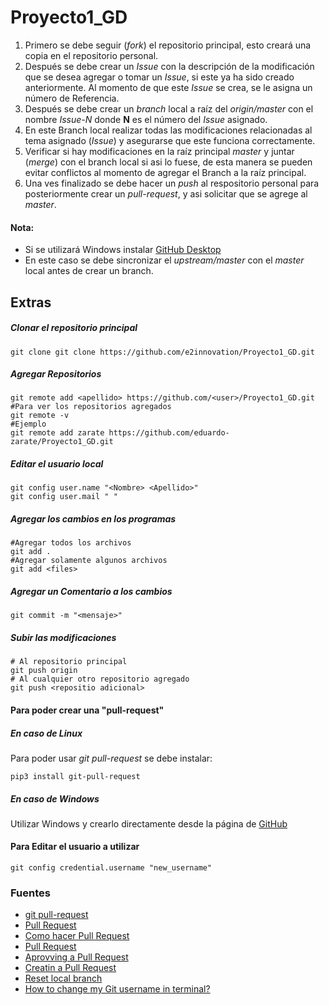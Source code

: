 # Proyecto1_GD

1. Primero se debe seguir (*fork*) el repositorio principal, esto creará una copia en el repositorio personal.
2. Después se debe crear un *Issue* con la descripción de la modificación que se desea agregar o tomar un *Issue*, si este ya ha sido creado anteriormente. Al momento de que este *Issue* se crea, se le asigna un número de Referencia.
3. Después se debe crear un *branch* local a raíz del *origin/master* con el nombre *Issue-N* donde **N** es el número del *Issue* asignado.
4. En este Branch local realizar todas las modificaciones relacionadas al tema asignado (*Issue*) y asegurarse que este funciona correctamente.
5. Verificar si hay modificaciones en la raíz principal *master* y juntar (*merge*) con el branch local si asi lo fuese, de esta manera se pueden evitar conflictos al momento de agregar el Branch a la raíz principal.
6. Una ves finalizado se debe hacer un *push* al respositorio personal para posteriormente crear un *pull-request*, y asi solicitar que se agrege al *master*.

#### Nota:
- Si se utilizará Windows instalar [GitHub Desktop](https://desktop.github.com/)
- En este caso se debe sincronizar el *upstream/master* con el *master* local antes de crear un branch.

## Extras

##### Clonar el repositorio principal
```
git clone git clone https://github.com/e2innovation/Proyecto1_GD.git

```

##### Agregar Repositorios
```
git remote add <apellido> https://github.com/<user>/Proyecto1_GD.git
#Para ver los repositorios agregados
git remote -v
#Ejemplo
git remote add zarate https://github.com/eduardo-zarate/Proyecto1_GD.git

```

##### Editar el usuario local
```
git config user.name "<Nombre> <Apellido>"
git config user.mail " "
```

##### Agregar los cambios en los programas
```
#Agregar todos los archivos
git add .
#Agregar solamente algunos archivos
git add <files>
```

##### Agregar un Comentario a los cambios
```
git commit -m "<mensaje>"
```

##### Subir las modificaciones
```
# Al repositorio principal
git push origin
# Al cualquier otro repositorio agregado
git push <repositio adicional>
```

#### Para poder crear una "pull-request"
##### En caso de Linux
Para poder usar *git pull-request* se debe instalar:
```
pip3 install git-pull-request
```
##### En caso de Windows
Utilizar Windows y crearlo directamente desde la página de [GitHub](https://github.com/)

#### Para Editar el usuario a utilizar
``
git config credential.username "new_username"
``

### Fuentes
- [git pull-request](https://pypi.org/project/git-pull-request/)
- [Pull Request](https://help.github.com/es/github/collaborating-with-issues-and-pull-requests/creating-a-pull-request)
- [Como hacer Pull Request](https://github.com/omegaup/omegaup/wiki/C%C3%B3mo-Hacer-un-Pull-Request)
- [Pull Request](https://julien.danjou.info/git-pull-request-command-line-tool/i)
- [Aprovving a Pull Request](https://help.github.com/en/github/collaborating-with-issues-and-pull-requests/approving-a-pull-request-with-required-reviewsi)
- [Creatin a Pull Request](https://help.github.com/en/github/collaborating-with-issues-and-pull-requests/creating-a-pull-request-from-a-fork)
- [Reset local branch](https://stackoverflow.com/questions/13103083/how-do-i-push-to-github-under-a-different-username)
- [How to change my Git username in terminal?](https://stackoverflow.com/questions/22844806/how-to-change-my-git-username-in-terminal)
